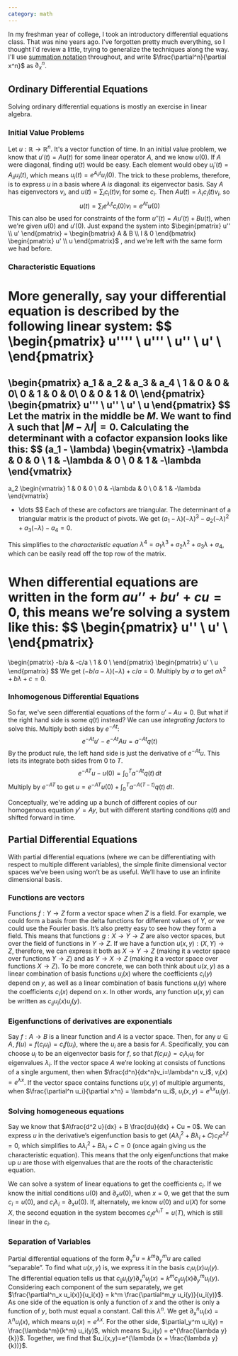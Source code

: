 ```yaml
---
category: math
---
```


In my freshman year of college, I took an introductory differential equations class. That was nine years ago. I've forgotten pretty much everything, so I thought I'd review a little, trying to generalize the techniques along the way. I'll use [summation notation]() throughout, and write $\frac{\partial^n}{\partial x^n}$ as $\partial^n_x$.  



## Ordinary Differential Equations

Solving ordinary differential equations is mostly an exercise in linear algebra.  

### Initial Value Problems

Let $u : \mathbb{R} \to \mathbb{R}^n$. It's a vector function of time. In an initial value problem, we know that $u'(t) = Au(t)$ for some linear operator $A$, and we know $u(0)$. If $A$ were diagonal, finding $u(t)$ would be easy. Each element would obey $u_i'(t) = A_{ii} u_i(t)$, which means $u_i(t) = e^{A_{ii}t}u_i(0)$. The trick to these problems, therefore, is to express $u$ in a basis where $A$ *is* diagonal: its eigenvector basis. Say $A$ has eigenvectors $v_i$, and $u(t) =\sum_i c_i(t)v_i$ for some $c_i$. Then $Au(t) = \lambda_i c_i(t) v_i$, so
$$
u(t) = \sum_i e^{\lambda_i t}c_i(0) v_i= e^{At}u(0)
$$
This can also be used for constraints of the form $u''(t) = Au'(t) + Bu(t)$, when we're given $u(0)$ and $u'(0)$. Just expand the system into $\begin{pmatrix} u'' \\ u' \end{pmatrix} = \begin{bmatrix} A & B \\ I & 0 \end{bmatrix} \begin{pmatrix} u' \\ u \end{pmatrix}$ , and we're left with the same form we had before.



### Characteristic Equations

More generally, say your differential equation is described by the following linear system:
$$
\begin{pmatrix}
u'''' \\
u''' \\
u'' \\
u' \\
\end{pmatrix}
=
\begin{pmatrix}
a_1 & a_2 & a_3 & a_4 \\
1 & 0 & 0 & 0\\
0 & 1 & 0 & 0\\
0 & 0 & 1 & 0\\
\end{pmatrix}
\begin{pmatrix}
u''' \\
u'' \\
u' \\
u
\end{pmatrix}
$$
Let the matrix in the middle be $M$. We want to find $\lambda$ such that $|M-\lambda I| = 0$. Calculating the determinant with a cofactor expansion looks like this:
$$
(a_1 - \lambda) \begin{vmatrix}
-\lambda & 0 & 0 \\
1 & -\lambda & 0 \\
0 & 1 & -\lambda
\end{vmatrix}
- 
a_2 \begin{vmatrix}
1 & 0 & 0 \\
0 & -\lambda & 0 \\
0 & 1 & -\lambda
\end{vmatrix}
+ \dots
$$
Each of these are cofactors are triangular. The determinant of a triangular matrix is the product of pivots. We get $(a_1 - \lambda)(-\lambda)^3 - a_2 (-\lambda)^2 + a_3(-\lambda) - a_4 =0$. 

This simplifies to the *characteristic equation* $\lambda^4 = a_1 \lambda^3 + a_2 \lambda^2 + a_3 \lambda + a_4$, which can be easily read off the top row of the matrix. 

When differential equations are written in the form $au’’ + bu’ + cu = 0$, this means we’re solving a system like this:
$$
\begin{pmatrix}
u'' \\
u' \\
\end{pmatrix}
=
\begin{pmatrix}
-b/a & -c/a \\
1 & 0 \\
\end{pmatrix}
\begin{pmatrix}
u' \\
u
\end{pmatrix}
$$
We get $(-b/a - \lambda)(-\lambda) + c/a =0$. Multiply by $a$ to get $a\lambda^2 + b\lambda + c = 0$. 



### Inhomogenous Differential Equations

So far, we've seen differential equations of the form $u' - Au = 0$. But what if the right hand side is some $q(t)$ instead? We can use *integrating factors* to solve this. Multiply both sides by $e^{-At}$:
$$
e^{-At}u' - e^{-At}Au = a^{-At}q(t)
$$
By the product rule, the left hand side is just the derivative of $e^{-At}u$. This lets its integrate both sides from $0$ to $T$.  
$$
e^{-AT}u - u(0) = \int_0^T a^{-At}q(t)\, dt
$$
Multiply by $e^{-AT}$ to get $u = e^{-AT}u(0) + \int_0^T a^{-A(T-t)}q(t)\, dt$.

Conceptually, we're adding up a bunch of different copies of our homogenous equation $y'=Ay$, but with different starting conditions $q(t)$ and shifted forward in time. 



## Partial Differential Equations

With partial differential equations (where we can be differentiating with respect to multiple different variables), the simple finite dimensional vector spaces we’ve been using won’t be as useful. We’ll have to use an infinite dimensional basis. 



### Functions are vectors 

Functions $f : Y \to Z$ form a vector space when $Z$ is a field. For example, we could form a basis from the delta functions for different values of $Y$, or we could use the Fourier basis. It’s also pretty easy to see how they form a field. This means that functions $g : X \to Y \to Z$ are also vector spaces, but over the field of functions in $Y \to Z$.  If we have a function $u(x,y) : (X,Y) \to Z$, therefore, we can express it both as $X \to Y \to Z$ (making it a vector space over functions $Y \to Z$) and as $Y \to X \to Z$ (making it a vector space over functions $X \to Z$). To be more concrete, we can both think about $u(x,y)$ as a linear combination of basis functions $u_i(x)$ where the coefficients $c_i(y)$ depend on $y$, as well as a linear combination of basis functions $u_i(y)$ where the coefficients $c_i(x)$ depend on $x$. In other words, any function $u(x,y)$ can be written as $c_{ij}u_i(x)u_j(y)$. 



### Eigenfunctions of derivatives are exponentials

Say $f : A \to B$ is a linear function and $A$ is a vector space. Then, for any $u \in A$, $f(u) = f(c_iu_i) = c_if(u_i)$, where the $u_i$ are a basis for $A$. Specifically, you can choose $u_i$ to be an eigenvector basis for $f$, so that $f(c_iu_i) = c_i \lambda_i u_i$ for eigenvalues $\lambda_i$. If the vector space $A$ we’re looking at consists of functions of a single argument, then when $\frac{d^n}{dx^n}v_i=\lambda^n v_i$,  $v_i(x)=e^{\lambda x}$.  If the vector space contains functions $u(x,y)$ of multiple arguments, when $\frac{\partial^n u_i}{\partial x^n} = \lambda^n u_i$, $u_i(x,y) = e^{\lambda x}u_i(y)$.



### Solving homogeneous equations

Say we know that $A\frac{d^2 u}{dx} + B \frac{du}{dx} + Cu = 0$. We can express $u$ in the derivative’s eigenfunction basis to get $(A\lambda_i^2 + B \lambda_i + C)c_i e^{\lambda_i t}=0$, which simplifies to $A\lambda_i^2 + B\lambda_i + C = 0$ (once again giving us the characteristic equation). This means that the only eigenfunctions that make up $u$ are those with eigenvalues that are the roots of the characteristic equation.

We can solve a system of linear equations to get the coefficients $c_i$. If we know the initial conditions $u(0)$ and $\partial_x u(0)$,  when $x=0$, we get that the sum $c_i = u(0)$, and $c_i \lambda_i = \partial_x u(0)$. If, alternately, we know $u(0)$ and $u(X)$ for some $X$, the second equation in the system becomes $c_ie^{\lambda_i T} = u(T)$, which is still linear in the $c_i$.   



### Separation of Variables

Partial differential equations of the form $\partial^n_x u = k^m \partial^m_y u$ are called “separable”. To find what $u(x,y)$ is, we express it in the basis $c_i u_i(x) u_i(y)$. The differential equation tells us that $c_{ij} u_i(y) \partial^n_x u_j(x) = k^m c_{ij} u_j(x) \partial^m_y u_i(y)$. Considering each component of the sum separately, we get $\frac{\partial^n_x u_i(x)}{u_i(x)} = k^m \frac{\partial^m_y u_i(y)}{u_i(y)}$. As one side of the equation is only a function of $x$ and the other is only a function of $y$, both must equal a constant. Call this $\lambda^n$. We get $\partial_x^n u_i(x) = \lambda^n u_i(x)$, which means $u_i(x)=e^{\lambda x}$. For the other side, $\partial_y^m u_i(y) = \frac{\lambda^m}{k^m} u_i(y)$, which means $u_i(y) = e^{\frac{\lambda y}{k}}$. Together, we find that  $u_i(x,y)=e^{\lambda (x + \frac{\lambda y}{k})}$. 

